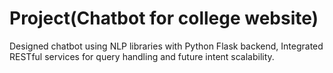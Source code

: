# Project(Chatbot for college website)
  Designed chatbot using NLP libraries with Python Flask backend,  Integrated RESTful services for query handling and future intent scalability.
